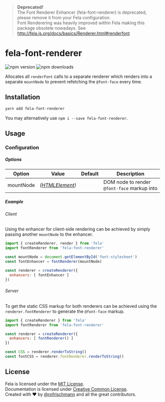 > **Deprecated!**<br>The Font Renderer Enhancer (fela-font-renderer) is deprecated, please remove it from your Fela configuration.<br>Font Renderering was heavily improved within Fela making this package obsolete nowadays. See http://fela.js.org/docs/basics/Renderer.html#renderfont

# fela-font-renderer


<img alt="npm version" src="https://badge.fury.io/js/fela-font-renderer.svg"> <img alt="npm downloads" src="https://img.shields.io/npm/dm/fela-font-renderer.svg">

Allocates all `renderFont` calls to a separate renderer which renders into a separate `mountNode` to prevent refetching the `@font-face` every time.

## Installation
```sh
yarn add fela-font-renderer
```
You may alternatively use `npm i --save fela-font-renderer`.

## Usage
### Configuration
##### Options
| Option | Value | Default | Description |
| ------ | --- | ------------ | --- |
|mountNode| *([HTMLElement](https://developer.mozilla.org/en-US/docs/Web/API/HTMLElement))* | | DOM node to render `@font-face` markup into |


##### Example
###### Client
Using the enhancer for client-side rendering can be achieved by simply passing another `mountNode` to the enhancer.
```javascript
import { createRenderer, render } from 'fela'
import fontRenderer from 'fela-font-renderer'

const mountNode = document.getElementById('font-stylesheet')
const fontEnhancer = fontRenderer(mountNode)

const renderer = createRenderer({
  enhancers: [ fontEnhancer ]
})
```

###### Server
To get the static CSS markup for both renderers can be achieved using the `renderer.fontRenderer` to generate the `@font-face` markup.

```javascript
import { createRenderer } from 'fela'
import fontRenderer from 'fela-font-renderer'

const renderer = createRenderer({
  enhancers: [ fontRenderer() ]
})

const CSS = renderer.renderToString()
const fontCSS = renderer.fontRenderer.renderToString()
```

## License
Fela is licensed under the [MIT License](http://opensource.org/licenses/MIT).<br>
Documentation is licensed under [Creative Common License](http://creativecommons.org/licenses/by/4.0/).<br>
Created with ♥ by [@rofrischmann](http://rofrischmann.de) and all the great contributors.
